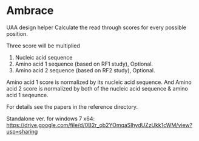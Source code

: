 # Ambrace
UAA design helper
Calculate the read through scores for every possible position.

Three score will be multiplied

1. Nucleic acid sequence
2. Amino acid 1 sequence (based on RF1 study), Optional.
3. Amino acid 2 sequence (based on RF2 study), Optional.

Amino acid 1 score is normalized by its nucleic acid sequence. And Amino acid 2 score is normalized by both of the nucleic acid sequence & amino acid 1 seqeunce.

For details see the papers in the reference directory.

Standalone ver. for windows 7 x64: https://drive.google.com/file/d/0B2r_ob2YOmqaSlhydUZzUkk1cWM/view?usp=sharing